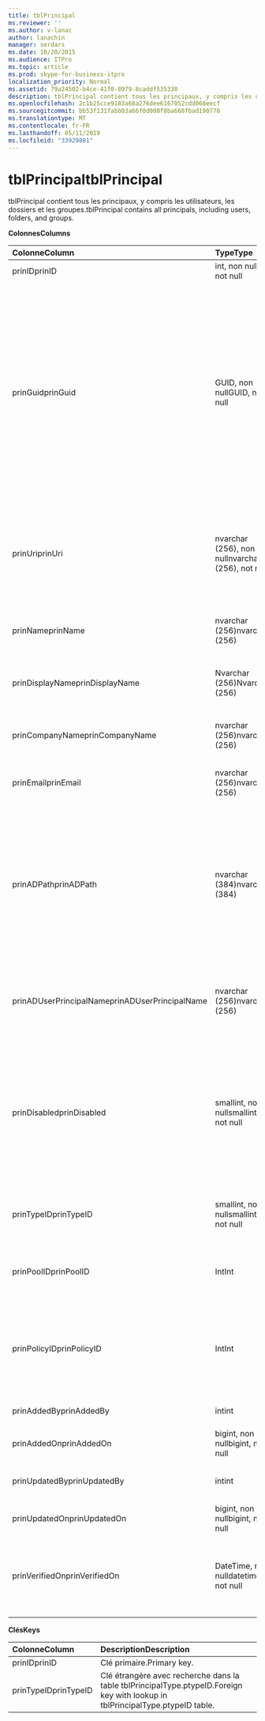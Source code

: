 ```yaml
---
title: tblPrincipal
ms.reviewer: ''
ms.author: v-lanac
author: lanachin
manager: serdars
ms.date: 10/20/2015
ms.audience: ITPro
ms.topic: article
ms.prod: skype-for-business-itpro
localization_priority: Normal
ms.assetid: 79a24502-b4ce-41f0-8979-8caddf535338
description: tblPrincipal contient tous les principaux, y compris les utilisateurs, les dossiers et les groupes.
ms.openlocfilehash: 2c1b25cce9183a68a276dee6167052cdd068eecf
ms.sourcegitcommit: bb53f131fabb03a66f0d000f8ba668fbad190778
ms.translationtype: MT
ms.contentlocale: fr-FR
ms.lasthandoff: 05/11/2019
ms.locfileid: "33929881"
---
```

# <a name="tblprincipal"></a><span data-ttu-id="0677f-103">tblPrincipal</span><span class="sxs-lookup"><span data-stu-id="0677f-103">tblPrincipal</span></span>
 
<span data-ttu-id="0677f-104">tblPrincipal contient tous les principaux, y compris les utilisateurs, les dossiers et les groupes.</span><span class="sxs-lookup"><span data-stu-id="0677f-104">tblPrincipal contains all principals, including users, folders, and groups.</span></span>
  
<span data-ttu-id="0677f-105">**Colonnes**</span><span class="sxs-lookup"><span data-stu-id="0677f-105">**Columns**</span></span>

|<span data-ttu-id="0677f-106">**Colonne**</span><span class="sxs-lookup"><span data-stu-id="0677f-106">**Column**</span></span>|<span data-ttu-id="0677f-107">**Type**</span><span class="sxs-lookup"><span data-stu-id="0677f-107">**Type**</span></span>|<span data-ttu-id="0677f-108">**Description**</span><span class="sxs-lookup"><span data-stu-id="0677f-108">**Description**</span></span>|
|:-----|:-----|:-----|
|<span data-ttu-id="0677f-109">prinID</span><span class="sxs-lookup"><span data-stu-id="0677f-109">prinID</span></span>  <br/> |<span data-ttu-id="0677f-110">int, non null</span><span class="sxs-lookup"><span data-stu-id="0677f-110">int, not null</span></span>  <br/> |<span data-ttu-id="0677f-111">ID principal.</span><span class="sxs-lookup"><span data-stu-id="0677f-111">Principal ID.</span></span>  <br/> |
|<span data-ttu-id="0677f-112">prinGuid</span><span class="sxs-lookup"><span data-stu-id="0677f-112">prinGuid</span></span>  <br/> |<span data-ttu-id="0677f-113">GUID, non null</span><span class="sxs-lookup"><span data-stu-id="0677f-113">GUID, not null</span></span>  <br/> |<span data-ttu-id="0677f-114">GUID principal.</span><span class="sxs-lookup"><span data-stu-id="0677f-114">Principal GUID.</span></span> <span data-ttu-id="0677f-115">Il est largement utilisé comme une autre clé primaire, car sa signification chevauche l’espace de Services de domaine Active Directory.</span><span class="sxs-lookup"><span data-stu-id="0677f-115">This is broadly used as an alternate primary key because its meaning crosses over into the Active Directory Domain Services space.</span></span> <span data-ttu-id="0677f-116">(Le GUID pour une entité de sécurité mis en cache est égal à l’objet Active Directory correspondant GUID).</span><span class="sxs-lookup"><span data-stu-id="0677f-116">(The GUID for a cached principal is equal to the corresponding Active Directory object GUID.)</span></span>  <br/> |
|<span data-ttu-id="0677f-117">prinUri</span><span class="sxs-lookup"><span data-stu-id="0677f-117">prinUri</span></span>  <br/> |<span data-ttu-id="0677f-118">nvarchar (256), non null</span><span class="sxs-lookup"><span data-stu-id="0677f-118">nvarchar (256), not null</span></span>  <br/> |<span data-ttu-id="0677f-119">URI de l’entité de sécurité.</span><span class="sxs-lookup"><span data-stu-id="0677f-119">Principal URI.</span></span> <span data-ttu-id="0677f-120">Le schéma SIP est utilisé pour les utilisateurs et ma-groupe est utilisé pour presque tout le reste.</span><span class="sxs-lookup"><span data-stu-id="0677f-120">The SIP scheme is used for users, and ma-grp is used for almost everything else.</span></span>  <br/> |
|<span data-ttu-id="0677f-121">prinName</span><span class="sxs-lookup"><span data-stu-id="0677f-121">prinName</span></span>  <br/> |<span data-ttu-id="0677f-122">nvarchar (256)</span><span class="sxs-lookup"><span data-stu-id="0677f-122">nvarchar (256)</span></span>  <br/> |<span data-ttu-id="0677f-123">Nom commun.</span><span class="sxs-lookup"><span data-stu-id="0677f-123">Common name.</span></span> <span data-ttu-id="0677f-124">Utilisé uniquement par les types d’utilisateur.</span><span class="sxs-lookup"><span data-stu-id="0677f-124">Used only by user types.</span></span>  <br/> |
|<span data-ttu-id="0677f-125">prinDisplayName</span><span class="sxs-lookup"><span data-stu-id="0677f-125">prinDisplayName</span></span>  <br/> |<span data-ttu-id="0677f-126">Nvarchar (256)</span><span class="sxs-lookup"><span data-stu-id="0677f-126">Nvarchar (256)</span></span>  <br/> |<span data-ttu-id="0677f-127">Nom complet.</span><span class="sxs-lookup"><span data-stu-id="0677f-127">Display name.</span></span> <span data-ttu-id="0677f-128">Utilisé uniquement par les types d’utilisateur.</span><span class="sxs-lookup"><span data-stu-id="0677f-128">Used only by user types.</span></span>  <br/> |
|<span data-ttu-id="0677f-129">prinCompanyName</span><span class="sxs-lookup"><span data-stu-id="0677f-129">prinCompanyName</span></span>  <br/> |<span data-ttu-id="0677f-130">nvarchar (256)</span><span class="sxs-lookup"><span data-stu-id="0677f-130">nvarchar (256)</span></span>  <br/> |<span data-ttu-id="0677f-131">Nom de la société.</span><span class="sxs-lookup"><span data-stu-id="0677f-131">Company name.</span></span> <span data-ttu-id="0677f-132">Utilisé uniquement par les types d’utilisateur.</span><span class="sxs-lookup"><span data-stu-id="0677f-132">Used only by user types.</span></span>  <br/> |
|<span data-ttu-id="0677f-133">prinEmail</span><span class="sxs-lookup"><span data-stu-id="0677f-133">prinEmail</span></span>  <br/> |<span data-ttu-id="0677f-134">nvarchar (256)</span><span class="sxs-lookup"><span data-stu-id="0677f-134">nvarchar (256)</span></span>  <br/> |<span data-ttu-id="0677f-135">email.</span><span class="sxs-lookup"><span data-stu-id="0677f-135">Email.</span></span> <span data-ttu-id="0677f-136">Utilisé uniquement par les types d’utilisateur.</span><span class="sxs-lookup"><span data-stu-id="0677f-136">Used only by user types.</span></span>  <br/> |
|<span data-ttu-id="0677f-137">prinADPath</span><span class="sxs-lookup"><span data-stu-id="0677f-137">prinADPath</span></span>  <br/> |<span data-ttu-id="0677f-138">nvarchar (384)</span><span class="sxs-lookup"><span data-stu-id="0677f-138">nvarchar (384)</span></span>  <br/> |<span data-ttu-id="0677f-139">Nom de domaine de l’objet Active Directory que le principal est une version de mise en cache.</span><span class="sxs-lookup"><span data-stu-id="0677f-139">Domain name of the Active Directory object that the principal is a cached version of.</span></span> <span data-ttu-id="0677f-140">Peut être Null pour les types qui ne sont pas des objets Active Directory (tels que les utilisateurs du système).</span><span class="sxs-lookup"><span data-stu-id="0677f-140">Can be Null for types that are not Active Directory objects (such as system users).</span></span>  <br/> |
|<span data-ttu-id="0677f-141">prinADUserPrincipalName</span><span class="sxs-lookup"><span data-stu-id="0677f-141">prinADUserPrincipalName</span></span>  <br/> |<span data-ttu-id="0677f-142">nvarchar (256)</span><span class="sxs-lookup"><span data-stu-id="0677f-142">nvarchar (256)</span></span>  <br/> |<span data-ttu-id="0677f-143">Nom d’utilisateur principal son (UPN).</span><span class="sxs-lookup"><span data-stu-id="0677f-143">User's user principal name (UPN).</span></span> <span data-ttu-id="0677f-144">Utilisé uniquement par les types d’utilisateur régulier.</span><span class="sxs-lookup"><span data-stu-id="0677f-144">Used only by regular user types.</span></span>  <br/> |
|<span data-ttu-id="0677f-145">prinDisabled</span><span class="sxs-lookup"><span data-stu-id="0677f-145">prinDisabled</span></span>  <br/> |<span data-ttu-id="0677f-146">smallint, non null</span><span class="sxs-lookup"><span data-stu-id="0677f-146">smallint, not null</span></span>  <br/> | <span data-ttu-id="0677f-147">0 : principal est actif.</span><span class="sxs-lookup"><span data-stu-id="0677f-147">0: Principal is active.</span></span> <br/>  <span data-ttu-id="0677f-148">1 : principal est désactivé car les fonctionnalités SIP de l’utilisateur sont désactivées.</span><span class="sxs-lookup"><span data-stu-id="0677f-148">1: Principal is disabled because user's SIP capabilities are disabled.</span></span> <br/>  <span data-ttu-id="0677f-149">2 : principal est supprimé, car l’objet AD associé a été supprimé.</span><span class="sxs-lookup"><span data-stu-id="0677f-149">2: Principal is deleted because associated AD object has been deleted.</span></span> <br/> |
|<span data-ttu-id="0677f-150">prinTypeID</span><span class="sxs-lookup"><span data-stu-id="0677f-150">prinTypeID</span></span>  <br/> |<span data-ttu-id="0677f-151">smallint, non null</span><span class="sxs-lookup"><span data-stu-id="0677f-151">smallint, not null</span></span>  <br/> |<span data-ttu-id="0677f-152">Type de principal (de table tblPrincipalType).</span><span class="sxs-lookup"><span data-stu-id="0677f-152">Principal type (from tblPrincipalType table).</span></span>  <br/> |
|<span data-ttu-id="0677f-153">prinPoolID</span><span class="sxs-lookup"><span data-stu-id="0677f-153">prinPoolID</span></span>  <br/> |<span data-ttu-id="0677f-154">Int</span><span class="sxs-lookup"><span data-stu-id="0677f-154">Int</span></span>  <br/> |<span data-ttu-id="0677f-155">Skype Business client d’affectation de pool pour le principal.</span><span class="sxs-lookup"><span data-stu-id="0677f-155">Skype for Business client pool assignment for the principal.</span></span>  <br/> |
|<span data-ttu-id="0677f-156">prinPolicyID</span><span class="sxs-lookup"><span data-stu-id="0677f-156">prinPolicyID</span></span>  <br/> |<span data-ttu-id="0677f-157">Int</span><span class="sxs-lookup"><span data-stu-id="0677f-157">Int</span></span>  <br/> |<span data-ttu-id="0677f-158">Valeur de stratégie de serveur de conversation permanente pour l’utilisateur, si la stratégie de type de balise est présente.</span><span class="sxs-lookup"><span data-stu-id="0677f-158">Persistent Chat Server policy value for user, if tag type policy is present.</span></span>  <br/> |
|<span data-ttu-id="0677f-159">prinAddedBy</span><span class="sxs-lookup"><span data-stu-id="0677f-159">prinAddedBy</span></span>  <br/> |<span data-ttu-id="0677f-160">int</span><span class="sxs-lookup"><span data-stu-id="0677f-160">int</span></span>  <br/> |<span data-ttu-id="0677f-161">ID principal du créateur.</span><span class="sxs-lookup"><span data-stu-id="0677f-161">Principal ID of the creator.</span></span>  <br/> |
|<span data-ttu-id="0677f-162">prinAddedOn</span><span class="sxs-lookup"><span data-stu-id="0677f-162">prinAddedOn</span></span>  <br/> |<span data-ttu-id="0677f-163">bigint, non null</span><span class="sxs-lookup"><span data-stu-id="0677f-163">bigint, not null</span></span>  <br/> |<span data-ttu-id="0677f-164">Horodatage de l’heure de création.</span><span class="sxs-lookup"><span data-stu-id="0677f-164">Time stamp for the creation time.</span></span>  <br/> |
|<span data-ttu-id="0677f-165">prinUpdatedBy</span><span class="sxs-lookup"><span data-stu-id="0677f-165">prinUpdatedBy</span></span>  <br/> |<span data-ttu-id="0677f-166">int</span><span class="sxs-lookup"><span data-stu-id="0677f-166">int</span></span>  <br/> |<span data-ttu-id="0677f-167">ID du principal qui dernière mise à jour.</span><span class="sxs-lookup"><span data-stu-id="0677f-167">ID of the principal that last updated this.</span></span>  <br/> |
|<span data-ttu-id="0677f-168">prinUpdatedOn</span><span class="sxs-lookup"><span data-stu-id="0677f-168">prinUpdatedOn</span></span>  <br/> |<span data-ttu-id="0677f-169">bigint, non null</span><span class="sxs-lookup"><span data-stu-id="0677f-169">bigint, not null</span></span>  <br/> |<span data-ttu-id="0677f-170">Horodatage de la dernière mise à jour.</span><span class="sxs-lookup"><span data-stu-id="0677f-170">Time stamp for the last update.</span></span>  <br/> |
|<span data-ttu-id="0677f-171">prinVerifiedOn</span><span class="sxs-lookup"><span data-stu-id="0677f-171">prinVerifiedOn</span></span>  <br/> |<span data-ttu-id="0677f-172">DateTime, non null</span><span class="sxs-lookup"><span data-stu-id="0677f-172">datetime, not null</span></span>  <br/> |<span data-ttu-id="0677f-173">Date et heure de la synchronisation Active Directory dernière actualisation pour le principal.</span><span class="sxs-lookup"><span data-stu-id="0677f-173">Date and time of the last Active Directory Sync refresh for the principal.</span></span>  <br/> |
   
<span data-ttu-id="0677f-174">**Clés**</span><span class="sxs-lookup"><span data-stu-id="0677f-174">**Keys**</span></span>

|<span data-ttu-id="0677f-175">**Colonne**</span><span class="sxs-lookup"><span data-stu-id="0677f-175">**Column**</span></span>|<span data-ttu-id="0677f-176">**Description**</span><span class="sxs-lookup"><span data-stu-id="0677f-176">**Description**</span></span>|
|:-----|:-----|
|<span data-ttu-id="0677f-177">prinID</span><span class="sxs-lookup"><span data-stu-id="0677f-177">prinID</span></span>  <br/> |<span data-ttu-id="0677f-178">Clé primaire.</span><span class="sxs-lookup"><span data-stu-id="0677f-178">Primary key.</span></span>  <br/> |
|<span data-ttu-id="0677f-179">prinTypeID</span><span class="sxs-lookup"><span data-stu-id="0677f-179">prinTypeID</span></span>  <br/> |<span data-ttu-id="0677f-180">Clé étrangère avec recherche dans la table tblPrincipalType.ptypeID.</span><span class="sxs-lookup"><span data-stu-id="0677f-180">Foreign key with lookup in tblPrincipalType.ptypeID table.</span></span>  <br/> |
   

